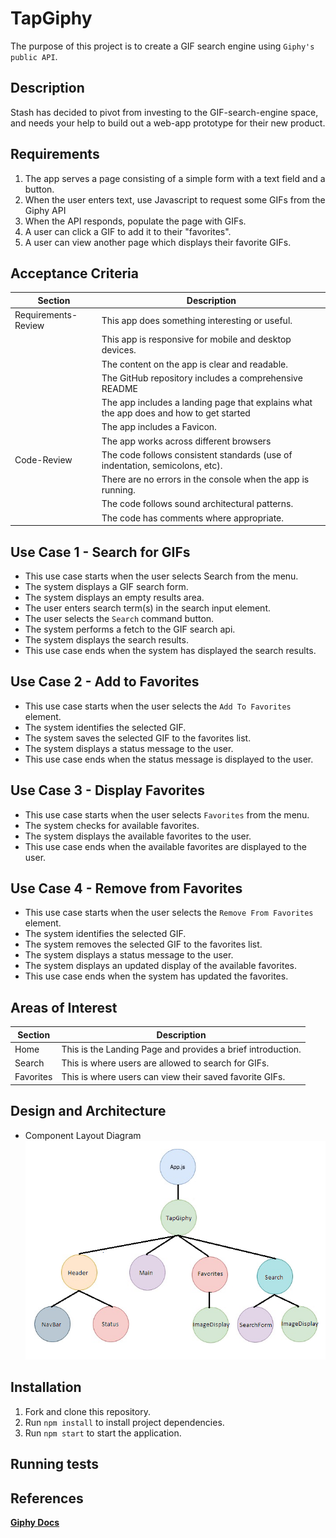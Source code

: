 # TapGiphy

The purpose of this project is to create a GIF search engine using `Giphy's public API`.

## Description

Stash has decided to pivot from investing to the GIF-search-engine space,
and needs your help to build out a web-app prototype for their new product.

## Requirements

1. The app serves a page consisting of a simple form with a text field and a
   button.
2. When the user enters text, use Javascript to request some GIFs from the
   Giphy API
3. When the API responds, populate the page with GIFs.
4. A user can click a GIF to add it to their "favorites".
5. A user can view another page which displays their favorite GIFs.

## Acceptance Criteria

| Section             | Description                                                                            |
| ------------------- | -------------------------------------------------------------------------------------- |
| Requirements-Review | This app does something interesting or useful.                                         |
|                     | This app is responsive for mobile and desktop devices.                                 |
|                     | The content on the app is clear and readable.                                          |
|                     | The GitHub repository includes a comprehensive README                                  |
|                     | The app includes a landing page that explains what the app does and how to get started |
|                     | The app includes a Favicon.                                                            |
|                     | The app works across different browsers                                                |
| Code-Review         | The code follows consistent standards (use of indentation, semicolons, etc).           |
|                     | There are no errors in the console when the app is running.                            |
|                     | The code follows sound architectural patterns.                                         |
|                     | The code has comments where appropriate.                                               |

## Use Case 1 - Search for GIFs

- This use case starts when the user selects Search from the menu.
- The system displays a GIF search form.
- The system displays an empty results area.
- The user enters search term(s) in the search input element.
- The user selects the `Search` command button.
- The system performs a fetch to the GIF search api.
- The system displays the search results.
- This use case ends when the system has displayed the search results.

## Use Case 2 - Add to Favorites

- This use case starts when the user selects the `Add To Favorites` element.
- The system identifies the selected GIF.
- The system saves the selected GIF to the favorites list.
- The system displays a status message to the user.
- This use case ends when the status message is displayed to the user.

## Use Case 3 - Display Favorites

- This use case starts when the user selects `Favorites` from the menu.
- The system checks for available favorites.
- The system displays the available favorites to the user.
- This use case ends when the available favorites are displayed to the user.

## Use Case 4 - Remove from Favorites

- This use case starts when the user selects the `Remove From Favorites` element.
- The system identifies the selected GIF.
- The system removes the selected GIF to the favorites list.
- The system displays a status message to the user.
- The system displays an updated display of the available favorites.
- This use case ends when the system has updated the favorites.

## Areas of Interest

| Section   | Description                                                 |
| --------- | ----------------------------------------------------------- |
| Home      | This is the Landing Page and provides a brief introduction. |
| Search    | This is where users are allowed to search for GIFs.         |
| Favorites | This is where users can view their saved favorite GIFs.     |

## Design and Architecture

- Component Layout Diagram
  ![Component Layout](https://github.com/ocsfwarch/tap_giphy/blob/master/project_docs/component_layout.png)

## Installation

1. Fork and clone this repository.
2. Run `npm install` to install project dependencies.
3. Run `npm start` to start the application.

## Running tests

## References

**[Giphy Docs](https://developers.giphy.com/docs/sdk)**

